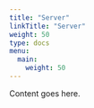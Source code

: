```yaml
---
title: "Server"
linkTitle: "Server"
weight: 50
type: docs
menu:
  main:
    weight: 50
---
```


Content goes here.

